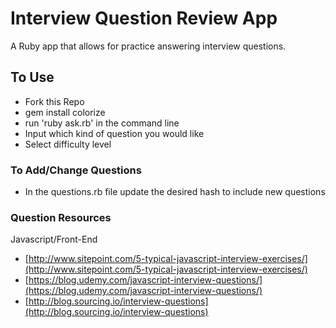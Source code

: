 # Interview Question Review App
A Ruby app that allows for practice answering interview questions.

## To Use
  - Fork this Repo
  - gem install colorize
  - run 'ruby ask.rb' in the command line
  - Input which kind of question you would like
  - Select difficulty level

### To Add/Change Questions
  - In the questions.rb file update the desired hash to include new questions

### Question Resources
Javascript/Front-End

- [http://www.sitepoint.com/5-typical-javascript-interview-exercises/](http://www.sitepoint.com/5-typical-javascript-interview-exercises/)
- [https://blog.udemy.com/javascript-interview-questions/](https://blog.udemy.com/javascript-interview-questions/)
- [http://blog.sourcing.io/interview-questions](http://blog.sourcing.io/interview-questions)

